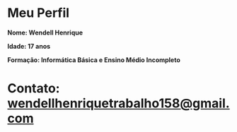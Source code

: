 # Meu Perfil

**Nome: Wendell Henrique**

**Idade: 17 anos**

**Formação: Informática Básica e Ensino Médio Incompleto**

# Contato: wendellhenriquetrabalho158@gmail.com